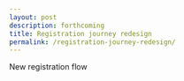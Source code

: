 ```yaml
---
layout: post
description: forthcoming
title: Registration journey redesign
permalink: /registration-journey-redesign/
---
```


New registration flow
